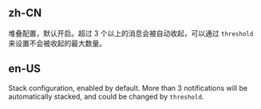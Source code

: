 ## zh-CN

堆叠配置，默认开启。超过 3 个以上的消息会被自动收起，可以通过 `threshold` 来设置不会被收起的最大数量。

## en-US

Stack configuration, enabled by default. More than 3 notifications will be automatically stacked, and could be changed by `threshold`.
